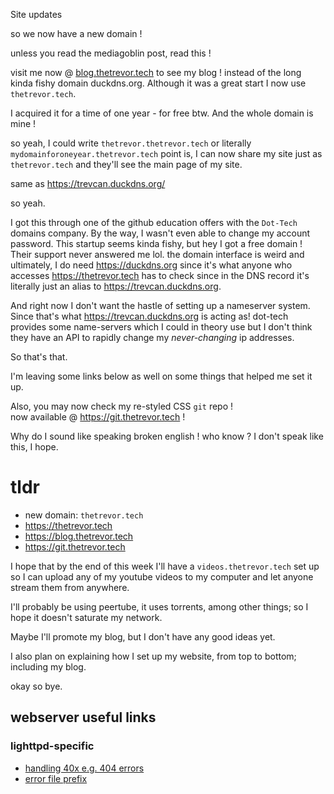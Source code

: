 Site updates

so we now have a new domain ! 

unless you read the mediagoblin post, read this ! 

visit me now @ [blog.thetrevor.tech](https://blog.thetrevor.tech)
to see my blog ! instead of the long kinda fishy domain duckdns.org.
Although it was a great start I now use `thetrevor.tech`.

I acquired it for a time of one year - for free btw. And the whole
domain is mine !

so yeah, I could write `thetrevor.thetrevor.tech` or literally
`mydomainforoneyear.thetrevor.tech` point is, I can now share 
my site just as `thetrevor.tech` and they'll see the main page of
my site.

same as <https://trevcan.duckdns.org/>

so yeah.

I got this through one of the github education offers with the `Dot-Tech`
domains company. By the way, I wasn't even able to change my account password.
This startup seems kinda fishy, but hey I got a free domain ! Their support 
never answered me lol. the domain interface is weird and ultimately, I do need
<https://duckdns.org> since it's what anyone who accesses <https://thetrevor.tech> has to check
since in the DNS record it's literally just an alias to <https://trevcan.duckdns.org>.

And right now I don't want the hastle of setting up a nameserver system. Since 
that's what <https://trevcan.duckdns.org> is acting as! dot-tech provides some name-servers
which I could in theory use but I don't think they have an API to rapidly change my 
_never-changing_ ip addresses.

So that's that.

I'm leaving some links below as well on some things that helped me set it up.

Also, you may now check my re-styled CSS `git` repo !<br>
now available @ <https://git.thetrevor.tech> ! 

Why do I sound like speaking broken english ! who know ? I don't speak like this, I hope.

# tldr

- new domain: `thetrevor.tech`
- <https://thetrevor.tech>
- <https://blog.thetrevor.tech>
- <https://git.thetrevor.tech>


I hope that by the end of this week I'll have a `videos.thetrevor.tech` set up so I can
upload any of my youtube videos to my computer and let anyone stream them from anywhere.

I'll probably be using peertube, it uses torrents, among other things; so I hope it doesn't
saturate my network.

Maybe I'll promote my blog, but I don't have any good ideas yet.

I also plan on explaining how I set up my website, from top to bottom; including my blog.

okay so bye.

## webserver useful links

### lighttpd-specific
- [handling 40x e.g. 404 errors](https://redmine.lighttpd.net/projects/lighttpd/wiki/Server_error-handler-404Details)
- [error file prefix](https://redmine.lighttpd.net/projects/lighttpd/wiki/Server_errorfile-prefixDetails)
